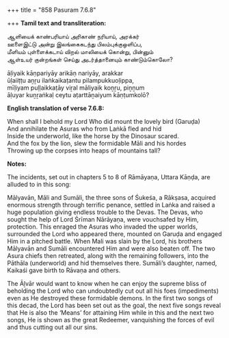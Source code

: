 +++
title = "858 Pasuram 7.6.8"

+++
**Tamil text and transliteration:**

ஆளியைக் காண்பரியாய் அரிகாண் நரியாய், அரக்கர்  
ஊளைஇட்டு அன்று இலங்கைகடந்து பிலம்புக்குஒளிப்ப,  
மீளியம் புள்ளைக்கடாய் விறல் மாலியைக் கொன்று, பின்னும்  
ஆள்உயர் குன்றங்கள் செய்து அடர்த்தானையும் காண்டும்கொலோ?

āḷiyaik kāṇpariyāy arikāṇ nariyāy, arakkar  
ūḷaiiṭṭu aṉṟu ilaṅkaikaṭantu pilampukkuoḷippa,  
mīḷiyam puḷḷaikkaṭāy viṟal māliyaik koṉṟu, piṉṉum  
āḷuyar kuṉṟaṅkaḷ ceytu aṭarttāṉaiyum kāṇṭumkolō?

**English translation of verse 7.6.8:**

When shall I behold my Lord Who did mount the lovely bird (Garuḍa)  
And annihilate the Asuras who from Laṅkā fled and hid  
Inside the underworld, like the horse by the Dinosaur scared.  
And the fox by the lion, slew the formidable Māli and his hordes  
Throwing up the corpses into heaps of mountains tall?

**Notes:**

The incidents, set out in chapters 5 to 8 of Rāmāyaṇa, Uttara Kāṇḍa, are alluded to in this song:

Mālyavān, Māli and Sumāli, the three sons of Śukeśa, a Rākṣasa, acquired enormous strength through terrific penance, settled in Laṅka and raised a huge population giving endless trouble to the Devas. The Devas, who sought the help of Lord Śrīman Nārāyaṇa, were vouchsafed by Him, protection. This enraged the Asuras who invaded the upper worlds, surrounded the Lord who appeared there, mounted on Garuḍa and engaged Him in a pitched battle. When Mali was slain by the Lord, his brothers Mālyavān and Sumāli encountered Him and were also beaten off. The two Asura chiefs then retreated, along with the remaining followers, into the Pāthāla (underworld) and hid themselves there. Sumāli’s daughter, named, Kaikaśi gave birth to Rāvaṇa and others.

The Āḻvār would want to know when he can enjoy the supreme bliss of beholding the Lord who can undoubtedly cut out all his foes (impediments) even as He destroyed these formidable demons. In the first two songs of this decad, the Lord has been set out as the goal, the next five songs reveal that He is also the ‘Means’ for attaining Him while in this and the next two songs, He is shown as the great Redeemer, vanquishing the forces of evil and thus cutting out all our sins.


